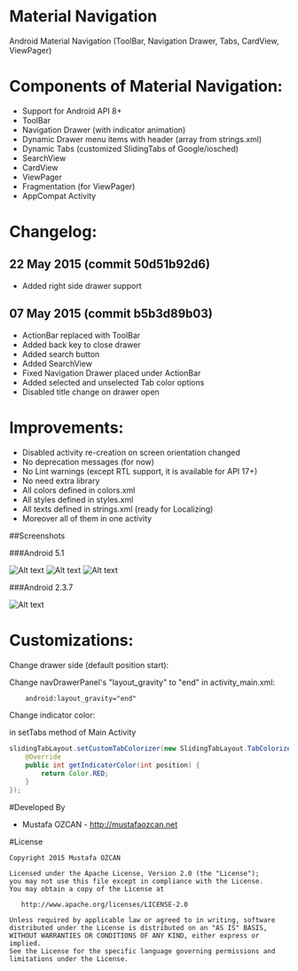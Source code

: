 # Material Navigation
Android Material Navigation (ToolBar, Navigation Drawer, Tabs, CardView, ViewPager)


# Components of Material Navigation:
- Support for Android API 8+
- ToolBar
- Navigation Drawer (with indicator animation)
- Dynamic Drawer menu items with header (array from strings.xml)
- Dynamic Tabs (customized SlidingTabs of Google/iosched)
- SearchView
- CardView
- ViewPager
- Fragmentation (for ViewPager)
- AppCompat Activity

# Changelog:
## 22 May 2015 (commit 50d51b92d6)
- Added right side drawer support

## 07 May 2015 (commit b5b3d89b03)
- ActionBar replaced with ToolBar
- Added back key to close drawer
- Added search button
- Added SearchView
- Fixed Navigation Drawer placed under ActionBar
- Added selected and unselected Tab color options
- Disabled title change on drawer open


# Improvements:
- Disabled activity re-creation on screen orientation changed
- No deprecation messages (for now)
- No Lint warnings (except RTL support, it is available for API 17+)
- No need extra library
- All colors defined in colors.xml
- All styles defined in styles.xml
- All texts defined in strings.xml (ready for Localizing)
- Moreover all of them in one activity


##Screenshots

###Android 5.1

![Alt text](/screenshots/1.png?raw=true "Android Material Navigation")
![Alt text](/screenshots/2.png?raw=true "Android Material Navigation")
![Alt text](/screenshots/3.png?raw=true "Android Material Navigation")


###Android 2.3.7

![Alt text](/screenshots/4.png?raw=true "Android Material Navigation")


# Customizations:
Change drawer side (default position start):

Change navDrawerPanel's "layout_gravity" to "end" in activity_main.xml:

``` xml
	android:layout_gravity="end"
```

Change indicator color:

in setTabs method of Main Activity

``` java
slidingTabLayout.setCustomTabColorizer(new SlidingTabLayout.TabColorizer() {
	@Override
	public int getIndicatorColor(int position) {
		return Color.RED;
	}
});
```




#Developed By

* Mustafa OZCAN - http://mustafaozcan.net


#License

    Copyright 2015 Mustafa OZCAN

    Licensed under the Apache License, Version 2.0 (the "License");
    you may not use this file except in compliance with the License.
    You may obtain a copy of the License at

       http://www.apache.org/licenses/LICENSE-2.0

    Unless required by applicable law or agreed to in writing, software
    distributed under the License is distributed on an "AS IS" BASIS,
    WITHOUT WARRANTIES OR CONDITIONS OF ANY KIND, either express or implied.
    See the License for the specific language governing permissions and
    limitations under the License.
